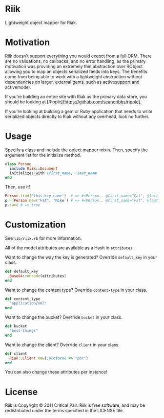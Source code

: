Riik
====

Lightweight object mapper for Riak.

Motivation
==========

Riik doesn't support everything you would exepct from a full ORM.  There
are no validations, no callbacks, and no error handling, as the primary
motivation was providing an extremely thin abstraction over RObject
allowing you to map an objects serialized fields into keys.  The
benefits come from being able to work with a lightweight abstraction
without dependencies on larger, external gems, such as activesupport and
activemodel.

If you're building an entire site with Riak as the primary data store,
you should be looking at [Ripple]{https://github.com/seancribbs/ripple}.

If you're looking at building a gem or Ruby application that needs to
write serialized objects directly to Riak without any overhead, look no
further.

Usage 
=====

Specify a class and include the object mapper mixin.  Then, specify the
argument list for the initialize method.

```ruby 
class Person
  include Riik::Document
  initializes_with :first_name, :last_name
end

```

Then, use it!

```ruby 
Person.find('this-key-name')  # => #<Person.. @first_name="Fat", @last_name="Mike">
p = Person.new('Fat', 'Mike') # => #<Person.. @first_name="Fat", @last_name="Mike">
p.save # => true
```

Customization 
=============

See ```lib/riik.rb``` for more information.

All of the model attributes are available as a Hash in ```attributes```.

Want to change the way the key is generated?  Override ```default_key``` in your
class.

```ruby 
def default_key 
  Base64::encode(attributes)
end
```

Want to change the content type?  Override ```content-type``` in your
class.

```ruby 
def content_type 
  "application/xml"
end
```

Want to change the bucket?  Override ```bucket``` in your
class.

```ruby 
def bucket
  "best-things"
end
```

Want to change the client?  Override ```client``` in your
class.

```ruby 
def client
  Riak::Client.new(:protocol => "pbc")
end
```

You can also change these attributes per instance!

License
=======

Riik is Copyright © 2011 Critical Pair.  Riik is free software, and may be redistributed under the terms specified in the LICENSE file.
